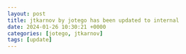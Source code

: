 ```yaml
---
layout: post
title: jtkarnov by jotego has been updated to internal
date: 2024-01-26 10:30:21 +0000
categories: [jotego, jtkarnov]
tags: [update]
---
```


